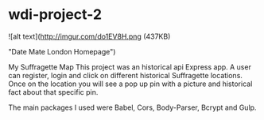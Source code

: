 # wdi-project-2


![alt text](http://imgur.com/do1EV8H.png (437KB)

"Date Mate London Homepage")


My Suffragette Map
This project was an historical api Express app. A user can register, login and click on different historical Suffragette locations. Once on the location you will see a pop up pin with a picture and historical fact about that specific pin. 

The main packages I used were Babel, Cors, Body-Parser, Bcrypt and Gulp. 

